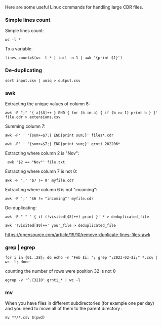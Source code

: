 
Here are some useful Linux commands for handling large CDR files.

###  Simple lines count

Simple lines count:

```
wc -l *
```

To a variable:

```
lines_count=$(wc -l * | tail -n 1 | awk '{print $1}')
```

### De-duplicating

```
sort input.csv | uniq > output.csv
```
###  awk

Extracting the unique values of column 8:

```
awk -F ";" '{ a[$8]++ } END { for (b in a) { if (b >= 1) print b } }' file.cdr > extensions.csv
```

Summing column 7:

```
awk -F' ' '{sum+=$7;} END{print sum;}' files*.cdr
```

```
awk -F' ' '{sum+=$7;} END{print sum;}' grnti_202206*
```

Extracting where column 2 is "Nov":

```
 awk '$2 == "Nov"' file.txt
```

Extracting where column 7 is not 0:

```
awk -F ';' '$7 != 0' myfile.cdr
```

Extracting where column 6 is not "incoming":

```
awk -F ';' '$6 != "incoming"' myfile.cdr
```

De-duplicating:

```
awk -F " " ' { if (!visited[$8]++) print }' * > deduplicated_file
```

```
awk '!visited[$0]++' your_file > deduplicated_file
```

https://opensource.com/article/19/10/remove-duplicate-lines-files-awk

###  grep | egrep

```
for i in {01..28}; do echo -n "Feb $i: "; grep ";2023-02-$i;" *.csv | wc -l; done
```

counting the number of rows were position 32 is not 0

```
egrep -v '^.{32}0' grnti_* | wc -l
```

###  mv

When you have files in different subdirectories (for example one per day) and you need to move all of them to the parent directory :

```
mv **/*.csv $(pwd) 
```
